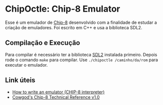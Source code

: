 # ChipOctle: Chip-8 Emulator
Esse é um emulador de [Chip-8](https://en.wikipedia.org/wiki/CHIP-8) desenvolvido com a finalidade de estudar a criação de emuladores. Foi escrito em C++ e usa a biblioteca SDL2.

## Compilação e Execução
Para compilar é necessário ter a biblioteca [SDL2](https://www.libsdl.org/) instalada primeiro.
Depois rode o comando `make` para compilar.
Use `./chipoctle /caminho/da/rom` para executar o emulador.
## Link úteis

 - [How to write an emulator (CHIP-8 interpreter)](http://www.multigesture.net/articles/how-to-write-an-emulator-chip-8-interpreter/)
 - [Cowgod's  Chip-8 Technical Reference v1.0](http://devernay.free.fr/hacks/chip8/C8TECH10.HTM)
